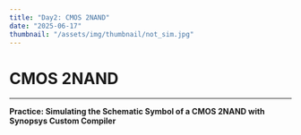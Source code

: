 ```yaml
---
title: "Day2: CMOS 2NAND"
date: "2025-06-17"
thumbnail: "/assets/img/thumbnail/not_sim.jpg"
---
```


# CMOS 2NAND
---

**Practice: Simulating the Schematic Symbol of a CMOS 2NAND with Synopsys Custom Compiler**


